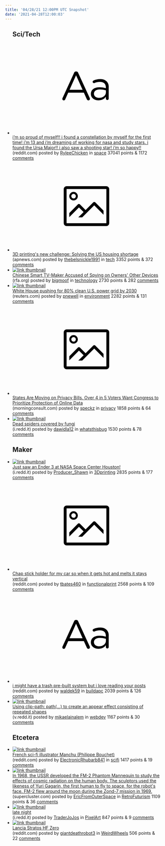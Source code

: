 ```yaml
---
title: '04/28/21 12:00PM UTC Snapshot'
date: '2021-04-28T12:00:03'
---
```

<ul>
<h2>Sci/Tech</h2>

<li><a href='https://www.reddit.com/r/space/comments/n03jds/im_so_proud_of_myself_i_found_a_constellation_by/'><svg version='1.1' viewBox='-34 -12 104 64' preserveAspectRatio='xMidYMid slice' xmlns='http://www.w3.org/2000/svg' xmlns:xlink='http://www.w3.org/1999/xlink'>
    <title>text link thumbnail</title>
    <path d='M12.19,8.84a1.45,1.45,0,0,0-1.4-1h-.12a1.46,1.46,0,0,0-1.42,1L1.14,26.56a1.29,1.29,0,0,0-.14.59,1,1,0,0,0,1,1,1.12,1.12,0,0,0,1.08-.77l2.08-4.65h11l2.08,4.59a1.24,1.24,0,0,0,1.12.83,1.08,1.08,0,0,0,1.08-1.08,1.64,1.64,0,0,0-.14-.57ZM6.08,20.71l4.59-10.22,4.6,10.22Z'>
    </path>
    <path d='M32.24,14.78A6.35,6.35,0,0,0,27.6,13.2a11.36,11.36,0,0,0-4.7,1,1,1,0,0,0-.58.89,1,1,0,0,0,.94.92,1.23,1.23,0,0,0,.39-.08,8.87,8.87,0,0,1,3.72-.81c2.7,0,4.28,1.33,4.28,3.92v.5a15.29,15.29,0,0,0-4.42-.61c-3.64,0-6.14,1.61-6.14,4.64v.05c0,2.95,2.7,4.48,5.37,4.48a6.29,6.29,0,0,0,5.19-2.48V26.9a1,1,0,0,0,1,1,1,1,0,0,0,1-1.06V19A5.71,5.71,0,0,0,32.24,14.78Zm-.56,7.7c0,2.28-2.17,3.89-4.81,3.89-1.94,0-3.61-1.06-3.61-2.86v-.06c0-1.8,1.5-3,4.2-3a15.2,15.2,0,0,1,4.22.61Z'>
    </path>
    </svg></a><div><div class='linkTitle'><a href='https://www.reddit.com/r/space/comments/n03jds/im_so_proud_of_myself_i_found_a_constellation_by/'>i’m so proud of myself!! i found a constellation by myself for the first time! i’m 13 and i’m dreaming of working for nasa and study stars. i found the Ursa Major!! i also saw a shooting star! i’m so happy!!</a></div>(reddit.com) posted by <a href='https://www.reddit.com/user/RyleeChicken'>RyleeChicken</a> in <a href='https://www.reddit.com/r/space'>space</a> 37041 points & 1172 <a href='https://www.reddit.com/r/space/comments/n03jds/im_so_proud_of_myself_i_found_a_constellation_by/'>comments</a></div></li>

<li><a href='https://apnews.com/article/health-technology-lifestyle-business-homelessness-5ae52b49708f2e29a4c5c2cbb7e1e09d'><svg version='1.1' viewBox='-34 -14 104 64' preserveAspectRatio='xMidYMid meet' xmlns='http://www.w3.org/2000/svg' xmlns:xlink='http://www.w3.org/1999/xlink'>
    <title>link thumbnail</title>
    <path d='M32,4H4A2,2,0,0,0,2,6V30a2,2,0,0,0,2,2H32a2,2,0,0,0,2-2V6A2,2,0,0,0,32,4ZM4,30V6H32V30Z'></path>
    <path d='M8.92,14a3,3,0,1,0-3-3A3,3,0,0,0,8.92,14Zm0-4.6A1.6,1.6,0,1,1,7.33,11,1.6,1.6,0,0,1,8.92,9.41Z'></path>
    <path d='M22.78,15.37l-5.4,5.4-4-4a1,1,0,0,0-1.41,0L5.92,22.9v2.83l6.79-6.79L16,22.18l-3.75,3.75H15l8.45-8.45L30,24V21.18l-5.81-5.81A1,1,0,0,0,22.78,15.37Z'></path>
    </svg></a><div><div class='linkTitle'><a href='https://apnews.com/article/health-technology-lifestyle-business-homelessness-5ae52b49708f2e29a4c5c2cbb7e1e09d'>3D printing's new challenge: Solving the US housing shortage</a></div>(apnews.com) posted by <a href='https://www.reddit.com/user/thebelsnickle1991'>thebelsnickle1991</a> in <a href='https://www.reddit.com/r/tech'>tech</a> 3352 points & 372 <a href='https://www.reddit.com/r/tech/comments/mzqvpy/3d_printings_new_challenge_solving_the_us_housing/'>comments</a></div></li>

<li><a href='https://www.rfa.org/english/news/china/tv-spying-04272021083250.html'><img src='https://a.thumbs.redditmedia.com/WJUN6i8MW24N52Xn37JJFcrTdJNiM0r_uzlUU2dsAY4.jpg' alt='link thumbnail'></a><div><div class='linkTitle'><a href='https://www.rfa.org/english/news/china/tv-spying-04272021083250.html'>Chinese Smart TV-Maker Accused of Spying on Owners' Other Devices</a></div>(rfa.org) posted by <a href='https://www.reddit.com/user/bigmoof'>bigmoof</a> in <a href='https://www.reddit.com/r/technology'>technology</a> 2730 points & 282 <a href='https://www.reddit.com/r/technology/comments/n04l1x/chinese_smart_tvmaker_accused_of_spying_on_owners/'>comments</a></div></li>

<li><a href='https://www.reuters.com/article/usa-biden-utilities/exclusive-white-house-pushing-for-80-clean-u-s-power-grid-by-2030-idUKL1N2MJ2NP?utm_campaign=Hot%20News&amp;utm_source=hs_email&amp;utm_medium=email&amp;utm_content=123736341&amp;_hsenc=p2ANqtz-9-Aa-7hRau0SS7TL3jxAWLlw3cCHcVNwY8wOYyqXh9McPZbxapKUrf-0fwVoQNv9HVOMOK6nIphochRuNoDE45YBKJ0A'><img src='https://b.thumbs.redditmedia.com/1sLLzkGnwoR-mQS0Bnw2fFpq-tV4fQ4MRpMaYqdXWNo.jpg' alt='link thumbnail'></a><div><div class='linkTitle'><a href='https://www.reuters.com/article/usa-biden-utilities/exclusive-white-house-pushing-for-80-clean-u-s-power-grid-by-2030-idUKL1N2MJ2NP?utm_campaign=Hot%20News&amp;utm_source=hs_email&amp;utm_medium=email&amp;utm_content=123736341&amp;_hsenc=p2ANqtz-9-Aa-7hRau0SS7TL3jxAWLlw3cCHcVNwY8wOYyqXh9McPZbxapKUrf-0fwVoQNv9HVOMOK6nIphochRuNoDE45YBKJ0A'>White House pushing for 80% clean U.S. power grid by 2030</a></div>(reuters.com) posted by <a href='https://www.reddit.com/user/pnewell'>pnewell</a> in <a href='https://www.reddit.com/r/environment'>environment</a> 2282 points & 131 <a href='https://www.reddit.com/r/environment/comments/mzr4yu/white_house_pushing_for_80_clean_us_power_grid_by/'>comments</a></div></li>

<li><a href='https://morningconsult.com/2021/04/27/state-privacy-congress-priority-poll/'><svg version='1.1' viewBox='-34 -14 104 64' preserveAspectRatio='xMidYMid meet' xmlns='http://www.w3.org/2000/svg' xmlns:xlink='http://www.w3.org/1999/xlink'>
    <title>link thumbnail</title>
    <path d='M32,4H4A2,2,0,0,0,2,6V30a2,2,0,0,0,2,2H32a2,2,0,0,0,2-2V6A2,2,0,0,0,32,4ZM4,30V6H32V30Z'></path>
    <path d='M8.92,14a3,3,0,1,0-3-3A3,3,0,0,0,8.92,14Zm0-4.6A1.6,1.6,0,1,1,7.33,11,1.6,1.6,0,0,1,8.92,9.41Z'></path>
    <path d='M22.78,15.37l-5.4,5.4-4-4a1,1,0,0,0-1.41,0L5.92,22.9v2.83l6.79-6.79L16,22.18l-3.75,3.75H15l8.45-8.45L30,24V21.18l-5.81-5.81A1,1,0,0,0,22.78,15.37Z'></path>
    </svg></a><div><div class='linkTitle'><a href='https://morningconsult.com/2021/04/27/state-privacy-congress-priority-poll/'>States Are Moving on Privacy Bills. Over 4 in 5 Voters Want Congress to Prioritize Protection of Online Data</a></div>(morningconsult.com) posted by <a href='https://www.reddit.com/user/speckz'>speckz</a> in <a href='https://www.reddit.com/r/privacy'>privacy</a> 1858 points & 64 <a href='https://www.reddit.com/r/privacy/comments/mzo524/states_are_moving_on_privacy_bills_over_4_in_5/'>comments</a></div></li>

<li><a href='https://i.redd.it/nben802fprv61.jpg'><img src='https://b.thumbs.redditmedia.com/pruv8wWDMfTLbfAW5QhAqDqWvY3HX-NLmyH9a4tKs8s.jpg' alt='link thumbnail'></a><div><div class='linkTitle'><a href='https://i.redd.it/nben802fprv61.jpg'>Dead spiders covered by fungi</a></div>(i.redd.it) posted by <a href='https://www.reddit.com/user/dawidla12'>dawidla12</a> in <a href='https://www.reddit.com/r/whatsthisbug'>whatsthisbug</a> 1530 points & 78 <a href='https://www.reddit.com/r/whatsthisbug/comments/mzwhsb/dead_spiders_covered_by_fungi/'>comments</a></div></li>

<h2>Maker</h2>

<li><a href='https://i.redd.it/6b92bj6batv61.png'><img src='https://b.thumbs.redditmedia.com/T0-xz4LEhJLNXiI5lDIZ5ENNtAx2p4DteKdoSA18cwQ.jpg' alt='link thumbnail'></a><div><div class='linkTitle'><a href='https://i.redd.it/6b92bj6batv61.png'>Just saw an Ender 3 at NASA Space Center Houston!</a></div>(i.redd.it) posted by <a href='https://www.reddit.com/user/Producer_Shawn'>Producer_Shawn</a> in <a href='https://www.reddit.com/r/3Dprinting'>3Dprinting</a> 2835 points & 177 <a href='https://www.reddit.com/r/3Dprinting/comments/n031qi/just_saw_an_ender_3_at_nasa_space_center_houston/'>comments</a></div></li>

<li><a href='https://www.reddit.com/gallery/mztmia'><svg version='1.1' viewBox='-34 -14 104 64' preserveAspectRatio='xMidYMid meet' xmlns='http://www.w3.org/2000/svg' xmlns:xlink='http://www.w3.org/1999/xlink'>
    <title>link thumbnail</title>
    <path d='M32,4H4A2,2,0,0,0,2,6V30a2,2,0,0,0,2,2H32a2,2,0,0,0,2-2V6A2,2,0,0,0,32,4ZM4,30V6H32V30Z'></path>
    <path d='M8.92,14a3,3,0,1,0-3-3A3,3,0,0,0,8.92,14Zm0-4.6A1.6,1.6,0,1,1,7.33,11,1.6,1.6,0,0,1,8.92,9.41Z'></path>
    <path d='M22.78,15.37l-5.4,5.4-4-4a1,1,0,0,0-1.41,0L5.92,22.9v2.83l6.79-6.79L16,22.18l-3.75,3.75H15l8.45-8.45L30,24V21.18l-5.81-5.81A1,1,0,0,0,22.78,15.37Z'></path>
    </svg></a><div><div class='linkTitle'><a href='https://www.reddit.com/gallery/mztmia'>Chap stick holder for my car so when it gets hot and melts it stays vertical</a></div>(reddit.com) posted by <a href='https://www.reddit.com/user/tbates460'>tbates460</a> in <a href='https://www.reddit.com/r/functionalprint'>functionalprint</a> 2568 points & 109 <a href='https://www.reddit.com/r/functionalprint/comments/mztmia/chap_stick_holder_for_my_car_so_when_it_gets_hot/'>comments</a></div></li>

<li><a href='https://www.reddit.com/r/buildapc/comments/mzw1ce/i_might_have_a_trash_prebuilt_system_but_i_love/'><svg version='1.1' viewBox='-34 -12 104 64' preserveAspectRatio='xMidYMid slice' xmlns='http://www.w3.org/2000/svg' xmlns:xlink='http://www.w3.org/1999/xlink'>
    <title>text link thumbnail</title>
    <path d='M12.19,8.84a1.45,1.45,0,0,0-1.4-1h-.12a1.46,1.46,0,0,0-1.42,1L1.14,26.56a1.29,1.29,0,0,0-.14.59,1,1,0,0,0,1,1,1.12,1.12,0,0,0,1.08-.77l2.08-4.65h11l2.08,4.59a1.24,1.24,0,0,0,1.12.83,1.08,1.08,0,0,0,1.08-1.08,1.64,1.64,0,0,0-.14-.57ZM6.08,20.71l4.59-10.22,4.6,10.22Z'>
    </path>
    <path d='M32.24,14.78A6.35,6.35,0,0,0,27.6,13.2a11.36,11.36,0,0,0-4.7,1,1,1,0,0,0-.58.89,1,1,0,0,0,.94.92,1.23,1.23,0,0,0,.39-.08,8.87,8.87,0,0,1,3.72-.81c2.7,0,4.28,1.33,4.28,3.92v.5a15.29,15.29,0,0,0-4.42-.61c-3.64,0-6.14,1.61-6.14,4.64v.05c0,2.95,2.7,4.48,5.37,4.48a6.29,6.29,0,0,0,5.19-2.48V26.9a1,1,0,0,0,1,1,1,1,0,0,0,1-1.06V19A5.71,5.71,0,0,0,32.24,14.78Zm-.56,7.7c0,2.28-2.17,3.89-4.81,3.89-1.94,0-3.61-1.06-3.61-2.86v-.06c0-1.8,1.5-3,4.2-3a15.2,15.2,0,0,1,4.22.61Z'>
    </path>
    </svg></a><div><div class='linkTitle'><a href='https://www.reddit.com/r/buildapc/comments/mzw1ce/i_might_have_a_trash_prebuilt_system_but_i_love/'>i might have a trash pre-built system but i love reading your posts</a></div>(reddit.com) posted by <a href='https://www.reddit.com/user/waldek59'>waldek59</a> in <a href='https://www.reddit.com/r/buildapc'>buildapc</a> 2039 points & 126 <a href='https://www.reddit.com/r/buildapc/comments/mzw1ce/i_might_have_a_trash_prebuilt_system_but_i_love/'>comments</a></div></li>

<li><a href='https://v.redd.it/0sdghy7cjsv61'><img src='https://b.thumbs.redditmedia.com/uaDJKphdeBXbUo_IhGD4KpETfXx4cQns164dcefs2MQ.jpg' alt='link thumbnail'></a><div><div class='linkTitle'><a href='https://v.redd.it/0sdghy7cjsv61'>Using clip-path: path(...) to create an appear effect consisting of repeated shapes</a></div>(v.redd.it) posted by <a href='https://www.reddit.com/user/mikaelainalem'>mikaelainalem</a> in <a href='https://www.reddit.com/r/webdev'>webdev</a> 1167 points & 30 <a href='https://www.reddit.com/r/webdev/comments/n006lt/using_clippath_path_to_create_an_appear_effect/'>comments</a></div></li>

<h2>Etcetera</h2>

<li><a href='https://www.reddit.com/gallery/mzydtl'><img src='https://b.thumbs.redditmedia.com/uuO1GbnF2s94phLS0Dqpv7fj1Hy31TCq8RFx8GrmyME.jpg' alt='link thumbnail'></a><div><div class='linkTitle'><a href='https://www.reddit.com/gallery/mzydtl'>French sci-fi illustrator Manchu (Philippe Bouchet)</a></div>(reddit.com) posted by <a href='https://www.reddit.com/user/ElectronicRhubarb841'>ElectronicRhubarb841</a> in <a href='https://www.reddit.com/r/scifi'>scifi</a> 1417 points & 19 <a href='https://www.reddit.com/r/scifi/comments/mzydtl/french_scifi_illustrator_manchu_philippe_bouchet/'>comments</a></div></li>

<li><a href='https://www.supercluster.com/astronauts/fm-2-tissue-equivalent-phantom-mannequin'><img src='https://a.thumbs.redditmedia.com/zEk0FP97qEHA3WG849A06cgLMCBqM77CPu4pTtnCm_0.jpg' alt='link thumbnail'></a><div><div class='linkTitle'><a href='https://www.supercluster.com/astronauts/fm-2-tissue-equivalent-phantom-mannequin'>In 1968, the USSR developed the FM-2 Phantom Mannequin to study the effects of cosmic radiation on the human body. The sculptors used the likeness of Yuri Gagarin, the first human to fly to space, for the robot's face. FM-2 flew around the moon during the Zond-7 mission in 1969.</a></div>(supercluster.com) posted by <a href='https://www.reddit.com/user/EricFromOuterSpace'>EricFromOuterSpace</a> in <a href='https://www.reddit.com/r/RetroFuturism'>RetroFuturism</a> 1109 points & 36 <a href='https://www.reddit.com/r/RetroFuturism/comments/mzrv63/in_1968_the_ussr_developed_the_fm2_phantom/'>comments</a></div></li>

<li><a href='https://i.redd.it/cg2tt0ml0vv61.png'><img src='https://a.thumbs.redditmedia.com/I308GxismIZfaRgVHb9AkVKMGtocZ8y4PVPlVNbDfv4.jpg' alt='link thumbnail'></a><div><div class='linkTitle'><a href='https://i.redd.it/cg2tt0ml0vv61.png'>late night</a></div>(i.redd.it) posted by <a href='https://www.reddit.com/user/TraderJoJos'>TraderJoJos</a> in <a href='https://www.reddit.com/r/PixelArt'>PixelArt</a> 847 points & 9 <a href='https://www.reddit.com/r/PixelArt/comments/n08ro0/late_night/'>comments</a></div></li>

<li><a href='https://www.reddit.com/gallery/mzwv18'><img src='https://b.thumbs.redditmedia.com/tbp7oscxoU1aqdoQMsAGLrxGkYIy-c-b08NWT_yLDuU.jpg' alt='link thumbnail'></a><div><div class='linkTitle'><a href='https://www.reddit.com/gallery/mzwv18'>Lancia Stratos HF Zero</a></div>(reddit.com) posted by <a href='https://www.reddit.com/user/giantdeathrobot3'>giantdeathrobot3</a> in <a href='https://www.reddit.com/r/WeirdWheels'>WeirdWheels</a> 506 points & 22 <a href='https://www.reddit.com/r/WeirdWheels/comments/n06min/lancia_stratos_hf_zero/'>comments</a></div></li>

</ul>
